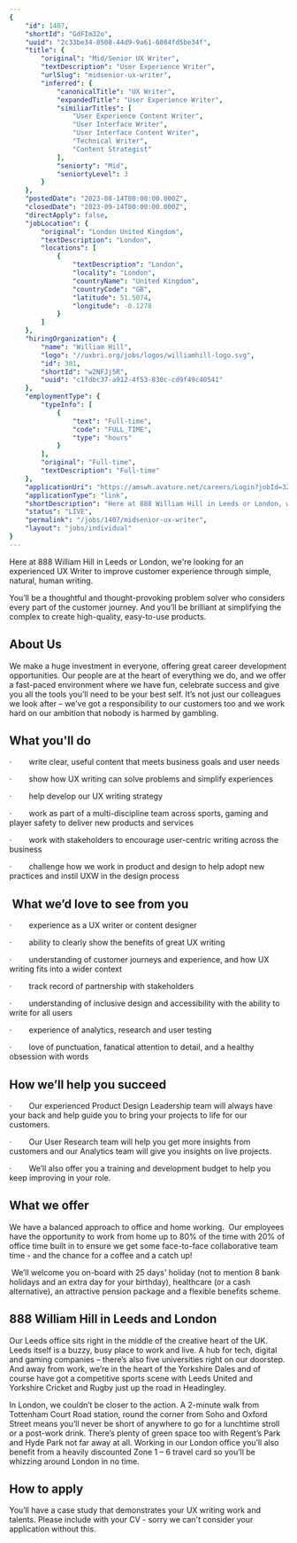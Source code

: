 ```yaml
---
{
	"id": 1407,
	"shortId": "GdFIm32o",
	"uuid": "2c33be34-8508-44d9-9a61-6084fd5be34f",
	"title": {
		"original": "Mid/Senior UX Writer",
		"textDescription": "User Experience Writer",
		"urlSlug": "midsenior-ux-writer",
		"inferred": {
			"canonicalTitle": "UX Writer",
			"expandedTitle": "User Experience Writer",
			"similiarTitles": [
				"User Experience Content Writer",
				"User Interface Writer",
				"User Interface Content Writer",
				"Technical Writer",
				"Content Strategist"
			],
			"seniorty": "Mid",
			"seniortyLevel": 3
		}
	},
	"postedDate": "2023-08-14T00:00:00.000Z",
	"closedDate": "2023-09-14T00:00:00.000Z",
	"directApply": false,
	"jobLocation": {
		"original": "London United Kingdom",
		"textDescription": "London",
		"locations": [
			{
				"textDescription": "London",
				"locality": "London",
				"countryName": "United Kingdom",
				"countryCode": "GB",
				"latitude": 51.5074,
				"longitude": -0.1278
			}
		]
	},
	"hiringOrganization": {
		"name": "William Hill",
		"logo": "//uxbri.org/jobs/logos/williamhill-logo.svg",
		"id": 301,
		"shortId": "w2NFJj5R",
		"uuid": "c1fdbc37-a912-4f53-830c-cd9f49c40541"
	},
	"employmentType": {
		"typeInfo": [
			{
				"text": "Full-time",
				"code": "FULL_TIME",
				"type": "hours"
			}
		],
		"original": "Full-time",
		"textDescription": "Full-time"
	},
	"applicationUri": "https://amswh.avature.net/careers/Login?jobId=32063&user=0",
	"applicationType": "link",
	"shortDescription": "Here at 888 William Hill in Leeds or London, we're' looking for an experienced UX Writer to improve customer experience through simple, natural, human writing. You’ll’ be a thoughtful and",
	"status": "LIVE",
	"permalink": "/jobs/1407/midsenior-ux-writer",
	"layout": "jobs/individual"
}
---
```

<p>Here at 888 William Hill in Leeds or London, we're looking for an experienced UX Writer to improve customer experience through simple, natural, human writing.</p><p>You’ll be a thoughtful and thought-provoking problem solver who considers every part of the customer journey. And you’ll be brilliant at simplifying the complex to create high-quality, easy-to-use products.</p><h2>About Us</h2><p>We make a huge investment in everyone, offering great career development opportunities. Our people are at the heart of everything we do, and we offer a fast-paced environment where we have fun, celebrate success and give you all the tools you’ll need to be your best self. It’s not just our colleagues we look after – we’ve got a responsibility to our customers too and we work hard on our ambition that nobody is harmed by gambling.</p><h2>What you'll do</h2><p>·&nbsp;&nbsp;&nbsp;&nbsp;&nbsp;&nbsp;&nbsp; write clear, useful content that meets business goals and user needs</p><p>·&nbsp;&nbsp;&nbsp;&nbsp;&nbsp;&nbsp;&nbsp; show how UX writing can solve problems and simplify experiences</p><p>·&nbsp;&nbsp;&nbsp;&nbsp;&nbsp;&nbsp;&nbsp; help develop our UX writing strategy</p><p>·&nbsp;&nbsp;&nbsp;&nbsp;&nbsp;&nbsp;&nbsp; work as part of a multi-discipline team across sports, gaming and player safety to deliver new products and services</p><p>·&nbsp;&nbsp;&nbsp;&nbsp;&nbsp;&nbsp;&nbsp; work with stakeholders to encourage user-centric writing across the business</p><p>·&nbsp;&nbsp;&nbsp;&nbsp;&nbsp;&nbsp;&nbsp; challenge how we work in product and design to help adopt new practices and instil UXW in the design process</p><h2>&nbsp;What we’d love to see from you</h2><p>·&nbsp;&nbsp;&nbsp;&nbsp;&nbsp;&nbsp;&nbsp; experience as a UX writer or content designer</p><p>·&nbsp;&nbsp;&nbsp;&nbsp;&nbsp;&nbsp;&nbsp; ability to clearly show the benefits of great UX writing</p><p>·&nbsp;&nbsp;&nbsp;&nbsp;&nbsp;&nbsp;&nbsp; understanding of customer journeys and experience, and how UX writing fits into a wider context</p><p>·&nbsp;&nbsp;&nbsp;&nbsp;&nbsp;&nbsp;&nbsp; track record of partnership with stakeholders</p><p>·&nbsp;&nbsp;&nbsp;&nbsp;&nbsp;&nbsp;&nbsp; understanding of inclusive design and accessibility with the ability to write for all users</p><p>·&nbsp;&nbsp;&nbsp;&nbsp;&nbsp;&nbsp;&nbsp; experience of analytics, research and user testing</p><p>·&nbsp;&nbsp;&nbsp;&nbsp;&nbsp;&nbsp;&nbsp; love of punctuation, fanatical attention to detail, and a healthy obsession with words</p><h2>How we’ll help you succeed</h2><p>·&nbsp;&nbsp;&nbsp;&nbsp;&nbsp;&nbsp;&nbsp; Our experienced Product Design Leadership team will always have your back and help guide you to bring your projects to life for our customers.&nbsp;</p><p>·&nbsp;&nbsp;&nbsp;&nbsp;&nbsp;&nbsp;&nbsp; Our User Research team will help you get more insights from customers and our Analytics team will give you insights on live projects.&nbsp;</p><p>·&nbsp;&nbsp;&nbsp;&nbsp;&nbsp;&nbsp;&nbsp; We’ll also offer you a training and development budget to help you keep improving in your role.&nbsp;</p><h2>What we offer</h2><p>We have a balanced approach to office and home working.&nbsp; Our employees have the opportunity to work from home up to 80% of the time with 20% of office time built in to ensure we get some face-to-face collaborative team time - and the chance for a coffee and a catch up!</p><p>&nbsp;We’ll welcome you on-board with 25 days' holiday (not to mention 8 bank holidays and an extra day for your birthday), healthcare (or a cash alternative), an attractive pension package and a flexible benefits scheme.</p><h2>888 William Hill in Leeds and London</h2><p>Our Leeds office sits right in the middle of the creative heart of the UK. Leeds itself is a buzzy, busy place to work and live. A hub for tech, digital and gaming companies – there’s also five universities right on our doorstep. And away from work, we’re in the heart of the Yorkshire Dales and of course have got a competitive sports scene with Leeds United and Yorkshire Cricket and Rugby just up the road in Headingley.</p><p>In London, we couldn’t be closer to the action. A 2-minute walk from Tottenham Court Road station, round the corner from Soho and Oxford Street means you’ll never be short of anywhere to go for a lunchtime stroll or a post-work drink. There’s plenty of green space too with Regent’s Park and Hyde Park not far away at all. Working in our London office you’ll also benefit from a heavily discounted Zone 1 – 6 travel card so you’ll be whizzing around London in no time.</p><h2>How to apply&nbsp;</h2><p>You’ll have a case study that demonstrates your UX writing work and talents. Please include with your CV - sorry we can't consider your application without this.</p>
